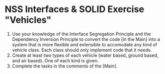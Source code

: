 # NSS Interfaces & SOLID Exercise "Vehicles"

1. Use your knowledge of the Interface Segregation Principle and the Dependency Inversion Principle to convert the code [in the Main] into a system that is more flexible and extensible to accomodate any kind of vehicle class. Each class should only implement code that it needs.
1. Create at least two types of each vehicle (water based, ground based, and air based). One of each kind is given.
1. Complete the tasks in the comments of the [Main].